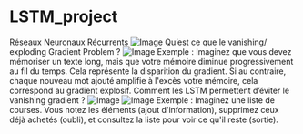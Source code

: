 # LSTM_project
Réseaux Neuronaux Récurrents
![Image](https://github.com/user-attachments/assets/557c2257-4b86-4f77-ac57-a45b6fa28ca8)
Qu’est ce que le vanishing/ exploding Gradient Problem ?
![Image](https://github.com/user-attachments/assets/b74dcf1f-cc56-4a0c-8426-015f49703831)
Exemple : Imaginez que vous devez mémoriser un texte long, mais que votre mémoire diminue progressivement au fil du temps. Cela représente la disparition du gradient.
          Si au contraire, chaque nouveau mot ajouté amplifie à l'excès votre mémoire, cela correspond au gradient explosif.
Comment les LSTM permettent d’éviter le vanishing gradient ?
![Image](https://github.com/user-attachments/assets/ecdd2f7e-a842-427c-85f1-826431cc3e42)
![Image](https://github.com/user-attachments/assets/def47bc7-2972-4ac3-97ca-7f7072d08d68)
Exemple : Imaginez une liste de courses. Vous notez les éléments (ajout d'information), supprimez ceux déjà achetés (oubli), et consultez la liste pour voir ce qu'il reste (sortie).
